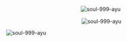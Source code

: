 <p align="center"> <img src="https://komarev.com/ghpvc/?username=soul-999-ayu&label=Profile%20views&color=ff6e96&style=flat" alt="soul-999-ayu" /> </p>
<p align="center">&nbsp;<img align="center" src="https://github-readme-stats.vercel.app/api?username=soul-999-ayu&show_icons=true&theme=dracula&locale=en" alt="soul-999-ayu" /></p>
<p align="center"><img align="left" src="https://github-readme-stats.vercel.app/api/top-langs?username=soul-999-ayu&show_icons=true&theme=dracula&locale=en&layout=compact" alt="soul-999-ayu" /></p>

<!--
**soul-999-ayu/soul-999-ayu** is a ✨ _special_ ✨ repository because its `README.md` (this file) appears on your GitHub profile.

Here are some ideas to get you started:

- 🔭 I’m currently working on ...
- 🌱 I’m currently learning ...
- 👯 I’m looking to collaborate on ...
- 🤔 I’m looking for help with ...
- 💬 Ask me about ...
- 📫 How to reach me: ...
- 😄 Pronouns: ...
- ⚡ Fun fact: ...
-->
